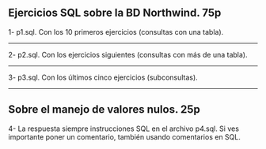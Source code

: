 ## Ejercicios SQL sobre la BD Northwind. 75p

1- p1.sql. Con los 10 primeros ejercicios (consultas con una tabla).

---

2- p2.sql. Con los ejercicios siguientes (consultas con más de una tabla).

---

3- p3.sql. Con los últimos cinco ejercicios (subconsultas).

---

## Sobre el manejo de valores nulos. 25p

4- La respuesta siempre instrucciones SQL en el archivo p4.sql. Si ves importante poner un comentario, también usando comentarios en SQL.